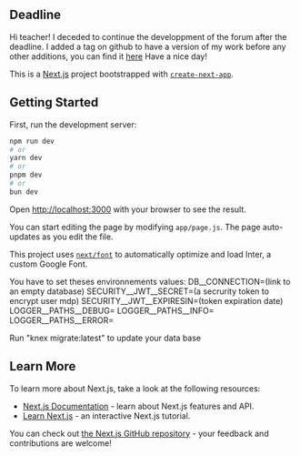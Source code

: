 ## Deadline
Hi teacher!
I deceded to continue the developpment of the forum after the deadline. 
I added a tag on github to have a version of my work before any other additions, you can find it [here](https://github.com/Eldaram/dragan_ribes_blog/tree/v1)
Have a nice day!


This is a [Next.js](https://nextjs.org/) project bootstrapped with [`create-next-app`](https://github.com/vercel/next.js/tree/canary/packages/create-next-app).

## Getting Started

First, run the development server:

```bash
npm run dev
# or
yarn dev
# or
pnpm dev
# or
bun dev
```

Open [http://localhost:3000](http://localhost:3000) with your browser to see the result.

You can start editing the page by modifying `app/page.js`. The page auto-updates as you edit the file.

This project uses [`next/font`](https://nextjs.org/docs/basic-features/font-optimization) to automatically optimize and load Inter, a custom Google Font.

You have to set theses environnements values:
DB__CONNECTION=(link to an empty database)
SECURITY__JWT__SECRET=(a secrurity token to encrypt user mdp)
SECURITY__JWT__EXPIRESIN=(token expiration date)
LOGGER__PATHS__DEBUG=
LOGGER__PATHS__INFO=
LOGGER__PATHS__ERROR=

Run "knex migrate:latest" to update your data base

## Learn More

To learn more about Next.js, take a look at the following resources:

- [Next.js Documentation](https://nextjs.org/docs) - learn about Next.js features and API.
- [Learn Next.js](https://nextjs.org/learn) - an interactive Next.js tutorial.

You can check out [the Next.js GitHub repository](https://github.com/vercel/next.js/) - your feedback and contributions are welcome!
